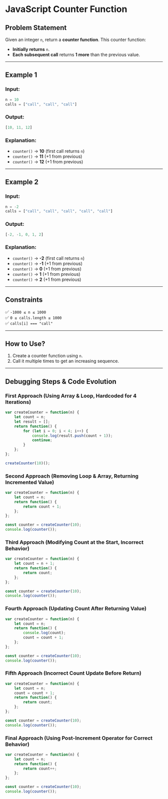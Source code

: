 # **JavaScript Counter Function**  

## **Problem Statement**  
Given an integer `n`, return a **counter function**. This counter function:  
- **Initially returns** `n`.  
- **Each subsequent call** returns **1 more** than the previous value.  

---

## **Example 1**  

### **Input:**  
```js
n = 10 
calls = ["call", "call", "call"]
```  
### **Output:**  
```js
[10, 11, 12]
```  
### **Explanation:**  
- `counter()` → **10** (first call returns `n`)  
- `counter()` → **11** (+1 from previous)  
- `counter()` → **12** (+1 from previous)  

---

## **Example 2**  

### **Input:**  
```js
n = -2 
calls = ["call", "call", "call", "call", "call"]
```  
### **Output:**  
```js
[-2, -1, 0, 1, 2]
```  
### **Explanation:**  
- `counter()` → **-2** (first call returns `n`)  
- `counter()` → **-1** (+1 from previous)  
- `counter()` → **0** (+1 from previous)  
- `counter()` → **1** (+1 from previous)  
- `counter()` → **2** (+1 from previous)  

---

## **Constraints**  
✅ `-1000 ≤ n ≤ 1000`  
✅ `0 ≤ calls.length ≤ 1000`  
✅ `calls[i] === "call"`  

---

## **How to Use?**  
1. Create a counter function using `n`.  
2. Call it multiple times to get an increasing sequence.  

---

## **Debugging Steps & Code Evolution**

### **First Approach (Using Array & Loop, Hardcoded for 4 Iterations)**
```js
var createCounter = function(n) {
    let count = n;
    let result = [];
    return function() {
        for (let i = 0; i < 4; i++) {
            console.log(result.push(count + 1));
            continue;
        }
    };
};

createCounter(10)();
```

### **Second Approach (Removing Loop & Array, Returning Incremented Value)**
```js
var createCounter = function(n) {
    let count = n;
    return function() {
        return count + 1;
    };
};

const counter = createCounter(10);
console.log(counter());
```

### **Third Approach (Modifying Count at the Start, Incorrect Behavior)**
```js
var createCounter = function(n) {
    let count = n + 1;
    return function() {
        return count;
    };
};

const counter = createCounter(10);
console.log(counter());
```

### **Fourth Approach (Updating Count After Returning Value)**
```js
var createCounter = function(n) {
    let count = n;
    return function() {
        console.log(count);
        count = count + 1;
    };
};

const counter = createCounter(10);
console.log(counter());
```

### **Fifth Approach (Incorrect Count Update Before Return)**
```js
var createCounter = function(n) {
    let count = n;
    count = count + 1;
    return function() {
        return count;
    };
};

const counter = createCounter(10);
console.log(counter());
```

### **Final Approach (Using Post-Increment Operator for Correct Behavior)**
```js
var createCounter = function(n) {
    let count = n;
    return function() {
        return count++;
    };
};

const counter = createCounter(10);
console.log(counter());
```

